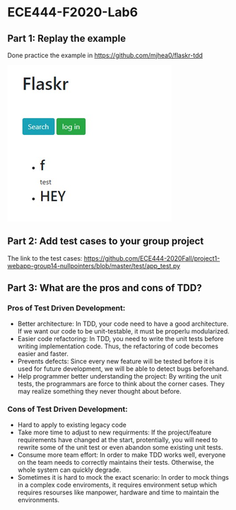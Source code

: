 # ECE444-F2020-Lab6

## Part 1: Replay the example
Done practice the example in https://github.com/mjhea0/flaskr-tdd

![alt text](https://github.com/ZihangH/ECE444-F2020-Lab6/blob/main/Screenshot.jpg)

## Part 2: Add test cases to your group project
The link to the test cases: https://github.com/ECE444-2020Fall/project1-webapp-group14-nullpointers/blob/master/test/app_test.py

## Part 3: What are the pros and cons of TDD?
### Pros of Test Driven Development:
- Better architecture: In TDD, your code need to have a good architecture. If we want our code to be unit-testable, it must be properlu modularized.
- Easier code refactoring: In TDD, you need to write the unit tests before writing implementation code. Thus, the refactoring of code becomes easier and faster.
- Prevents defects: Since every new feature will be tested before it is used for future development, we will be able to detect bugs beforehand.
- Help programmer better understanding the project: By writing the unit tests, the programmars are force to think about the corner cases. They may realize something they never thought about before.

### Cons of Test Driven Development:
- Hard to apply to existing legacy code
- Take more time to adjust to new requirments: If the project/feature requirements have changed at the start, protentially, you will need to rewrite some of the unit test or even abandon some existing unit tests.
- Consume more team effort: In order to make TDD works well, everyone on the team needs to correctly maintains their tests. Otherwise, the whole system can quickly degrade.
- Sometimes it is hard to mock the exact scenario: In order to mock things in a complex code enviroments, it requires environment setup which requires resourses like manpower, hardware and time to maintain the environments.

